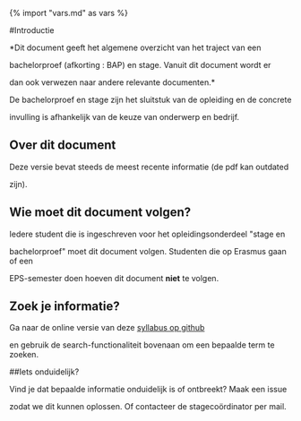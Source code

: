 ﻿{% import "vars.md" as vars %}
#Introductie
*Dit document geeft het algemene overzicht van het traject van een
bachelorproef (afkorting : BAP) en stage. Vanuit dit document wordt er
dan ook verwezen naar andere relevante documenten.*

De bachelorproef en stage zijn het sluitstuk van de opleiding en de concrete
invulling is afhankelijk van de keuze van onderwerp en bedrijf. 


## Over dit document
Deze versie bevat steeds de meest recente informatie (de pdf kan outdated
zijn).

## Wie moet dit document volgen?
Iedere student die is ingeschreven voor het opleidingsonderdeel "stage en
bachelorproef" moet dit document volgen.  Studenten die op Erasmus gaan of een
EPS-semester doen hoeven dit document **niet** te volgen.

## Zoek je informatie?
Ga naar de online versie van deze [syllabus op github](https://github.com/AP-Elektronica-ICT/BAP_Stage_Syllabus/tree/master/book)
en gebruik de search-functionaliteit bovenaan om een bepaalde term te zoeken.

##Iets onduidelijk?
Vind je dat bepaalde informatie onduidelijk is of ontbreekt? Maak een issue
zodat we dit kunnen oplossen. Of contacteer de stagecoördinator per mail.

